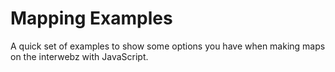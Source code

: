 Mapping Examples
================

A quick set of examples to show some options you have when making maps on the interwebz with JavaScript.